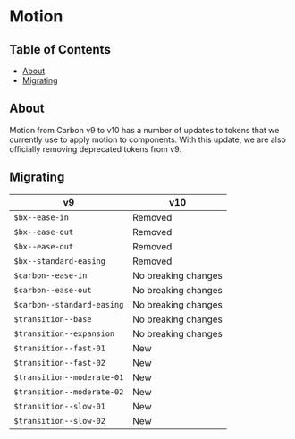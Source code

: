 # Motion

<!-- prettier-ignore-start -->
<!-- START doctoc generated TOC please keep comment here to allow auto update -->
<!-- DON'T EDIT THIS SECTION, INSTEAD RE-RUN doctoc TO UPDATE -->
## Table of Contents

- [About](#about)
- [Migrating](#migrating)

<!-- END doctoc generated TOC please keep comment here to allow auto update -->
<!-- prettier-ignore-end -->

## About

Motion from Carbon v9 to v10 has a number of updates to tokens that we currently
use to apply motion to components. With this update, we are also officially
removing deprecated tokens from v9.

## Migrating

| v9                         | v10                 |
| -------------------------- | ------------------- |
| `$bx--ease-in`             | Removed             |
| `$bx--ease-out`            | Removed             |
| `$bx--ease-out`            | Removed             |
| `$bx--standard-easing`     | Removed             |
| `$carbon--ease-in`         | No breaking changes |
| `$carbon--ease-out`        | No breaking changes |
| `$carbon--standard-easing` | No breaking changes |
| `$transition--base`        | No breaking changes |
| `$transition--expansion`   | No breaking changes |
| `$transition--fast-01`     | New                 |
| `$transition--fast-02`     | New                 |
| `$transition--moderate-01` | New                 |
| `$transition--moderate-02` | New                 |
| `$transition--slow-01`     | New                 |
| `$transition--slow-02`     | New                 |
